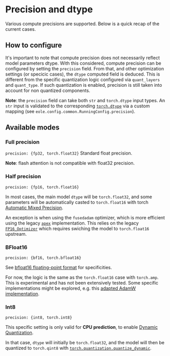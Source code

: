 # Precision and dtype

Various compute precisions are supported. Below is a quick recap of the current cases.

## How to configure

It's important to note that compute precision does not necessarily reflect model parameters dtype.
With this considered, compute precision can be configured by setting the `precision` field.
From that, and other optimization settings (or specicic cases), the `dtype` computed field is deduced.
This is different from the specific quantization logic configured via `quant_layers` and `quant_type`. If such quantization is enabled, precision is still taken into account for non quantized components.

**Note**: the `precision` field can take both `str` and `torch.dtype` input types. An `str` input is validated to the corresponding [`torch.dtype`](https://pytorch.org/docs/stable/tensors.html) via a custom mapping (see `eole.config.common.RunningConfig.precision`).

## Available modes

### Full precision
`precision: {fp32, torch.float32}`
Standard float precision.

**Note**: flash attention is not compatible with float32 precision.

### Half precision
`precision: {fp16, torch.float16}`

In most cases, the main model `dtype` will be `torch.float32`, and some parameters will be automatically casted to `torch.float16` with torch [Automatic Mixed Precision](https://pytorch.org/tutorials/recipes/recipes/amp_recipe.html).

An exception is when using the `fusedadam` optimizer, which is more efficient using the legacy [`apex`](https://github.com/NVIDIA/apex/blob/master/apex/contrib/optimizers/fused_adam.py) implementation. This relies on the legacy [`FP16_Optimizer`](https://github.com/NVIDIA/apex/blob/master/apex/contrib/optimizers/fp16_optimizer.py) which requires swiching the model to `torch.float16` upstream.

### BFloat16
`precision: {bf16, torch.bfloat16}`

See [bfloat16 floating-point format](https://en.wikipedia.org/wiki/Bfloat16_floating-point_format) for specificities.

For now, the logic is the same as the `torch.float16` case with `torch.amp`. This is experimental and has not been extensively tested.
Some specific implementations might be explored, e.g. this [adapted AdamW implementation](https://github.com/arogozhnikov/adamw_bfloat16).


### Int8
`precision: {int8, torch.int8}`

This specific setting is only valid for **CPU prediction**, to enable [Dynamic Quantization](https://pytorch.org/tutorials/recipes/recipes/dynamic_quantization.html).

In that case, `dtype` will initially be `torch.float32`, and the model will then be quantized to `torch.qint8` with [`torch.quantization.quantize_dynamic`](https://pytorch.org/docs/stable/generated/torch.ao.quantization.quantize_dynamic.html).
